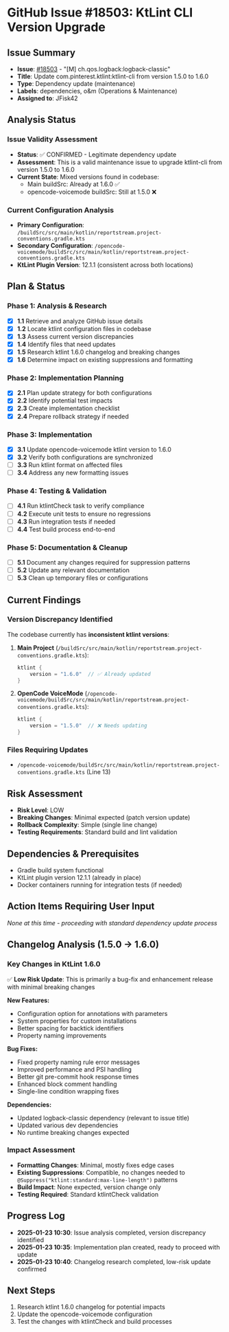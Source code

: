 # GitHub Issue #18503: KtLint CLI Version Upgrade

## Issue Summary
- **Issue**: [#18503](https://github.com/CDCgov/prime-reportstream/issues/18503) - "[M] ch.qos.logback:logback-classic"
- **Title**: Update com.pinterest.ktlint:ktlint-cli from version 1.5.0 to 1.6.0
- **Type**: Dependency update (maintenance)
- **Labels**: dependencies, o&m (Operations & Maintenance)
- **Assigned to**: JFisk42

## Analysis Status

### Issue Validity Assessment
- **Status**: ✅ CONFIRMED - Legitimate dependency update
- **Assessment**: This is a valid maintenance issue to upgrade ktlint-cli from version 1.5.0 to 1.6.0
- **Current State**: Mixed versions found in codebase:
  - Main buildSrc: Already at 1.6.0 ✅
  - opencode-voicemode buildSrc: Still at 1.5.0 ❌
  
### Current Configuration Analysis
- **Primary Configuration**: `/buildSrc/src/main/kotlin/reportstream.project-conventions.gradle.kts`
- **Secondary Configuration**: `/opencode-voicemode/buildSrc/src/main/kotlin/reportstream.project-conventions.gradle.kts`
- **KtLint Plugin Version**: 12.1.1 (consistent across both locations)

## Plan & Status

### Phase 1: Analysis & Research
- [x] **1.1** Retrieve and analyze GitHub issue details
- [x] **1.2** Locate ktlint configuration files in codebase
- [x] **1.3** Assess current version discrepancies
- [x] **1.4** Identify files that need updates
- [x] **1.5** Research ktlint 1.6.0 changelog and breaking changes
- [x] **1.6** Determine impact on existing suppressions and formatting

### Phase 2: Implementation Planning
- [x] **2.1** Plan update strategy for both configurations
- [x] **2.2** Identify potential test impacts
- [x] **2.3** Create implementation checklist
- [x] **2.4** Prepare rollback strategy if needed

### Phase 3: Implementation
- [x] **3.1** Update opencode-voicemode ktlint version to 1.6.0
- [x] **3.2** Verify both configurations are synchronized
- [ ] **3.3** Run ktlint format on affected files
- [ ] **3.4** Address any new formatting issues

### Phase 4: Testing & Validation
- [ ] **4.1** Run ktlintCheck task to verify compliance
- [ ] **4.2** Execute unit tests to ensure no regressions
- [ ] **4.3** Run integration tests if needed
- [ ] **4.4** Test build process end-to-end

### Phase 5: Documentation & Cleanup
- [ ] **5.1** Document any changes required for suppression patterns
- [ ] **5.2** Update any relevant documentation
- [ ] **5.3** Clean up temporary files or configurations

## Current Findings

### Version Discrepancy Identified
The codebase currently has **inconsistent ktlint versions**:

1. **Main Project** (`/buildSrc/src/main/kotlin/reportstream.project-conventions.gradle.kts`):
   ```kotlin
   ktlint {
       version = "1.6.0"  // ✅ Already updated
   }
   ```

2. **OpenCode VoiceMode** (`/opencode-voicemode/buildSrc/src/main/kotlin/reportstream.project-conventions.gradle.kts`):
   ```kotlin
   ktlint {
       version = "1.5.0"  // ❌ Needs updating
   }
   ```

### Files Requiring Updates
- `/opencode-voicemode/buildSrc/src/main/kotlin/reportstream.project-conventions.gradle.kts` (Line 13)

## Risk Assessment
- **Risk Level**: LOW
- **Breaking Changes**: Minimal expected (patch version update)
- **Rollback Complexity**: Simple (single line change)
- **Testing Requirements**: Standard build and lint validation

## Dependencies & Prerequisites
- Gradle build system functional
- KtLint plugin version 12.1.1 (already in place)
- Docker containers running for integration tests (if needed)

## Action Items Requiring User Input
*None at this time - proceeding with standard dependency update process*

## Changelog Analysis (1.5.0 → 1.6.0)

### Key Changes in KtLint 1.6.0
✅ **Low Risk Update**: This is primarily a bug-fix and enhancement release with minimal breaking changes

**New Features:**
- Configuration option for annotations with parameters
- System properties for custom installations
- Better spacing for backtick identifiers
- Property naming improvements

**Bug Fixes:**
- Fixed property naming rule error messages
- Improved performance and PSI handling
- Better git pre-commit hook response times
- Enhanced block comment handling
- Single-line condition wrapping fixes

**Dependencies:**
- Updated logback-classic dependency (relevant to issue title)
- Updated various dev dependencies
- No runtime breaking changes expected

### Impact Assessment
- **Formatting Changes**: Minimal, mostly fixes edge cases
- **Existing Suppressions**: Compatible, no changes needed to `@Suppress("ktlint:standard:max-line-length")` patterns
- **Build Impact**: None expected, version change only
- **Testing Required**: Standard ktlintCheck validation

## Progress Log
- **2025-01-23 10:30**: Issue analysis completed, version discrepancy identified
- **2025-01-23 10:35**: Implementation plan created, ready to proceed with update
- **2025-01-23 10:40**: Changelog research completed, low-risk update confirmed

## Next Steps
1. Research ktlint 1.6.0 changelog for potential impacts
2. Update the opencode-voicemode configuration
3. Test the changes with ktlintCheck and build processes